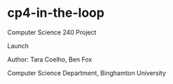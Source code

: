# cp4-in-the-loop
Computer Science 240 Project

Launch

Author: Tara Coelho, Ben Fox

Computer Science Department, Binghamton University
